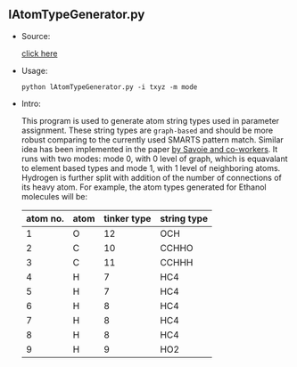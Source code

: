 ## lAtomTypeGenerator.py

* Source:

  [click here](https://github.com/leucinw/ComputTools/tree/master/src/lAtomTypeGenerator.py)

* Usage:

  ```shell
  python lAtomTypeGenerator.py -i txyz -m mode
  ```

* Intro:

  This program is used to generate atom string types used in parameter assignment. These string types are `graph-based` and should be more robust comparing to the currently used SMARTS pattern match. Similar idea has been implemented in the paper [by Savoie and co-workers](https://chemrxiv.org/articles/preprint/Topology_Automated_Force-Field_Interactions_TAFFI_A_Framework_for_Developing_Transferable_Force-Fields/14527299). It runs with two modes: mode 0, with 0 level of graph, which is equavalant to element based types and mode 1, with 1 level of neighboring atoms. Hydrogen is further split with addition of the number of connections of its heavy atom. For example, the atom types generated for Ethanol molecules will be:

	| atom no. | atom | tinker type | string type |
	| ------|---  | -----     | -----       |
	| 1 | O | 12  |  OCH      | 
	| 2 | C | 10  |  CCHHO    | 
	| 3 | C | 11  |  CCHHH    | 
	| 4 | H | 7   |  HC4      | 
	| 5 | H | 7   |  HC4      | 
	| 6 | H | 8   |  HC4      | 
	| 7 | H | 8   |  HC4      | 
	| 8 | H | 8   |  HC4      | 
	| 9 | H | 9   |  HO2      | 
